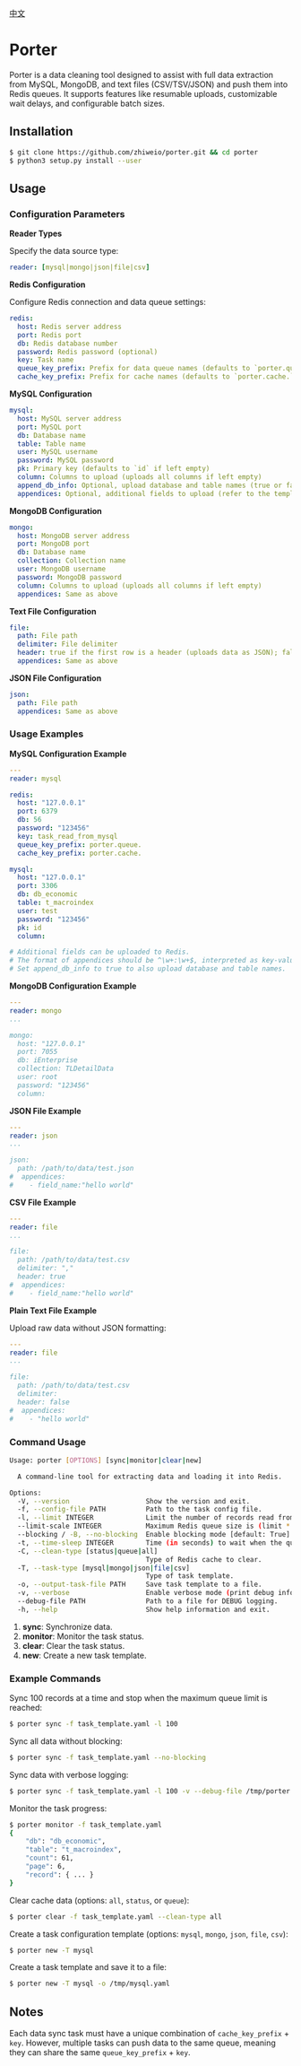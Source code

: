 [中文](./README_zh.md)

# Porter

Porter is a data cleaning tool designed to assist with full data extraction from MySQL, MongoDB, and text files (CSV/TSV/JSON) and push them into Redis queues. It supports features like resumable uploads, customizable wait delays, and configurable batch sizes.

## Installation

```bash
$ git clone https://github.com/zhiweio/porter.git && cd porter
$ python3 setup.py install --user
```

## Usage

### Configuration Parameters

**Reader Types**

Specify the data source type:

```yaml
reader: [mysql|mongo|json|file|csv]
```

**Redis Configuration**

Configure Redis connection and data queue settings:

```yaml
redis:
  host: Redis server address
  port: Redis port
  db: Redis database number
  password: Redis password (optional)
  key: Task name
  queue_key_prefix: Prefix for data queue names (defaults to `porter.queue.` if left empty)
  cache_key_prefix: Prefix for cache names (defaults to `porter.cache.` if left empty)
```

**MySQL Configuration**

```yaml
mysql:
  host: MySQL server address
  port: MySQL port
  db: Database name
  table: Table name
  user: MySQL username
  password: MySQL password
  pk: Primary key (defaults to `id` if left empty)
  column: Columns to upload (uploads all columns if left empty)
  append_db_info: Optional, upload database and table names (true or false, defaults to false)
  appendices: Optional, additional fields to upload (refer to the template file for details)
```

**MongoDB Configuration**

```yaml
mongo:
  host: MongoDB server address
  port: MongoDB port
  db: Database name
  collection: Collection name
  user: MongoDB username
  password: MongoDB password
  column: Columns to upload (uploads all columns if left empty)
  appendices: Same as above
```

**Text File Configuration**

```yaml
file:
  path: File path
  delimiter: File delimiter
  header: true if the first row is a header (uploads data as JSON); false if not (uploads raw data)
  appendices: Same as above
```

**JSON File Configuration**

```yaml
json:
  path: File path
  appendices: Same as above
```

### Usage Examples

**MySQL Configuration Example**

```yaml
---
reader: mysql

redis:
  host: "127.0.0.1"
  port: 6379
  db: 56
  password: "123456"
  key: task_read_from_mysql
  queue_key_prefix: porter.queue.
  cache_key_prefix: porter.cache.

mysql:
  host: "127.0.0.1"
  port: 3306
  db: db_economic
  table: t_macroindex
  user: test
  password: "123456"
  pk: id
  column: 

# Additional fields can be uploaded to Redis.
# The format of appendices should be ^\w+:\w+$, interpreted as key-value pairs.
# Set append_db_info to true to also upload database and table names.
```

**MongoDB Configuration Example**

```yaml
---
reader: mongo
...

mongo:
  host: "127.0.0.1"
  port: 7055
  db: iEnterprise
  collection: TLDetailData
  user: root
  password: "123456"
  column: 
```

**JSON File Example**

```yaml
---
reader: json
...

json:
  path: /path/to/data/test.json
#  appendices:
#    - field_name:"hello world"
```

**CSV File Example**

```yaml
---
reader: file
...

file:
  path: /path/to/data/test.csv
  delimiter: ","
  header: true
#  appendices:
#    - field_name:"hello world"
```

**Plain Text File Example**

Upload raw data without JSON formatting:

```yaml
---
reader: file
...

file:
  path: /path/to/data/test.csv
  delimiter: 
  header: false
#  appendices:
#    - "hello world"
```

### Command Usage

```bash
Usage: porter [OPTIONS] [sync|monitor|clear|new]

  A command-line tool for extracting data and loading it into Redis.

Options:
  -V, --version                   Show the version and exit.
  -f, --config-file PATH          Path to the task config file.
  -l, --limit INTEGER             Limit the number of records read from the data source per batch [default: 1000].
  --limit-scale INTEGER           Maximum Redis queue size is (limit * scale) [default: 3].
  --blocking / -B, --no-blocking  Enable blocking mode [default: True].
  -t, --time-sleep INTEGER        Time (in seconds) to wait when the queue reaches the maximum limit [default: 10].
  -C, --clean-type [status|queue|all]
                                  Type of Redis cache to clear.
  -T, --task-type [mysql|mongo|json|file|csv]
                                  Type of task template.
  -o, --output-task-file PATH     Save task template to a file.
  -v, --verbose                   Enable verbose mode (print debug information).
  --debug-file PATH               Path to a file for DEBUG logging.
  -h, --help                      Show help information and exit.
```

1. **sync**: Synchronize data.
2. **monitor**: Monitor the task status.
3. **clear**: Clear the task status.
4. **new**: Create a new task template.

### Example Commands

Sync 100 records at a time and stop when the maximum queue limit is reached:

```bash
$ porter sync -f task_template.yaml -l 100
```

Sync all data without blocking:

```bash
$ porter sync -f task_template.yaml --no-blocking
```

Sync data with verbose logging:

```bash
$ porter sync -f task_template.yaml -l 100 -v --debug-file /tmp/porter.log
```

Monitor the task progress:

```bash
$ porter monitor -f task_template.yaml
{
    "db": "db_economic",
    "table": "t_macroindex",
    "count": 61,
    "page": 6,
    "record": { ... }
}
```

Clear cache data (options: `all`, `status`, or `queue`):

```bash
$ porter clear -f task_template.yaml --clean-type all
```

Create a task configuration template (options: `mysql`, `mongo`, `json`, `file`, `csv`):

```bash
$ porter new -T mysql
```

Create a task template and save it to a file:

```bash
$ porter new -T mysql -o /tmp/mysql.yaml
```

## Notes

Each data sync task must have a unique combination of `cache_key_prefix` + `key`. However, multiple tasks can push data to the same queue, meaning they can share the same `queue_key_prefix` + `key`.
